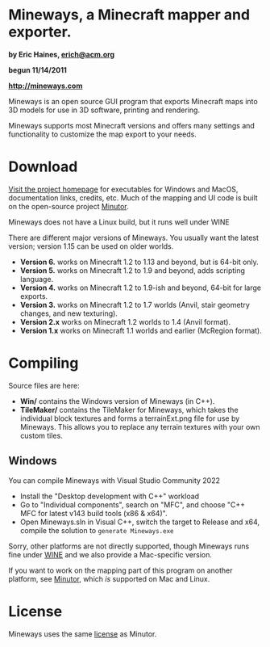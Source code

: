 # Mineways, a Minecraft mapper and exporter.
**by Eric Haines, erich@acm.org**

**begun 11/14/2011**

**http://mineways.com**

Mineways is an open source GUI program that exports Minecraft maps into 3D models for use in 3D software, printing and rendering.

Mineways supports most Minecraft versions and offers many settings and functionality to customize the map export to your needs.

# Download

[Visit the project homepage](http://mineways.com) for executables for Windows and MacOS, documentation links, credits, etc.
Much of the mapping and UI code is built on the open-source project [Minutor](http://seancode.com/minutor/).

Mineways does not have a Linux build, but it runs well under WINE

There are different major versions of Mineways. You usually want the latest version; version 1.15 can be used on older worlds.
* **Version 6.** works on Minecraft 1.2 to 1.13 and beyond, but is 64-bit only.
* **Version 5.** works on Minecraft 1.2 to 1.9 and beyond, adds scripting language.
* **Version 4.** works on Minecraft 1.2 to 1.9-ish and beyond, 64-bit for large exports.
* **Version 3.** works on Minecraft 1.2 to 1.7 worlds (Anvil, stair geometry changes, and new texturing).
* **Version 2.x** works on Minecraft 1.2 worlds to 1.4 (Anvil format).
* **Version 1.x** works on Minecraft 1.1 worlds and earlier (McRegion format).

# Compiling

Source files are here:

* **Win/** contains the Windows version of Mineways (in C++).
* **TileMaker/** contains the TileMaker for Mineways, which takes the individual block textures and forms a terrainExt.png file for use by Mineways. This allows you to replace any terrain textures with your own custom tiles.

## Windows
You can compile Mineways with Visual Studio Community 2022
- Install the "Desktop development with C++" workload
- Go to "Individual components", search on "MFC", and choose "C++ MFC for latest v143 build tools (x86 & x64)".
- Open Mineways.sln in Visual C++, switch the target to Release and x64, compile the solution to `generate Mineways.exe`

Sorry, other platforms are not directly supported, though Mineways runs fine under [WINE](http://www.winehq.org/) and we also provide a Mac-specific version.

If you want to work on the mapping part of this program on another platform, see [Minutor](http://seancode.com/minutor/), which *is* supported on Mac and Linux.

# License

Mineways uses the same [license](license.txt) as Minutor.
